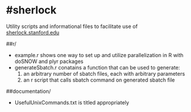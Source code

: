 #sherlock
========

Utility scripts and informational files to facilitate use of [sherlock.stanford.edu](http://sherlock.stanford.edu)

##r/

* example.r shows one way to set up and utilize parallelization in R with doSNOW and plyr packages
* generateSbatch.r conatains a function that can be used to generate: 
  1. an arbitrary number of sbatch files, each with arbitrary parameters
  2. an r script that calls sbatch command on generated sbatch file

##documentation/

* UsefulUnixCommands.txt is titled appropriately
  
